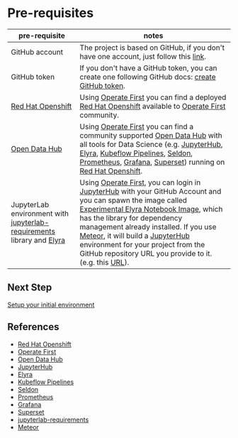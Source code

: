 # Pre-requisites

| pre-requisite | notes |
| ------------- | ------------------ |
| GitHub account | The project is based on GitHub, if you don't have one account, just follow this [link](https://docs.github.com/en/github/getting-started-with-github/signing-up-for-a-new-github-account). |
| GitHub token |  If you don't have a GitHub token, you can create one following GitHub docs: [create GitHub token](https://docs.github.com/en/github/authenticating-to-github/creating-a-personal-access-token). |
| [Red Hat Openshift][1] |  Using [Operate First][2] you can find a deployed [Red Hat Openshift][1] available to [Operate First][2] community. |
| [Open Data Hub][3] |  Using [Operate First][2] you can find a community supported [Open Data Hub][3] with all tools for Data Science (e.g. [JupyterHub][4], [Elyra][5], [Kubeflow Pipelines][6], [Seldon][7], [Prometheus][8], [Grafana][9], [Superset][10]) running on [Red Hat Openshift][1]. |
| JupyterLab environment with [jupyterlab-requirements][11] library and [Elyra][5] |  Using [Operate First][1], you can login in [JupyterHub][4] with your GitHub Account and you can spawn the image called [Experimental Elyra Notebook Image](https://github.com/operate-first/apps/blob/master/kfdefs/base/jupyterhub/notebook-images/experimental-elyra-notebook-imagestream.yaml), which has the library for dependency management already installed. If you use [Meteor][12], it will build a [JupyterHub][4] environment for your project from the GitHub repository URL you provide to it. (e.g. this [URL](https://github.com/pacospace/manage-dependencies-tutorial/)). |


## Next Step

[Setup your initial environment](./setup-initial-environment.md)


## References

* [Red Hat Openshift][1]
* [Operate First][2]
* [Open Data Hub][3]
* [JupyterHub][4]
* [Elyra][5]
* [Kubeflow Pipelines][6]
* [Seldon][7]
* [Prometheus][8]
* [Grafana][9]
* [Superset][10]
* [jupyterlab-requirements][11]
* [Meteor][12]

[1]: https://www.openshift.com/
[2]: https://www.operate-first.cloud/
[3]: https://opendatahub.io/
[4]: https://jupyter.org/hub
[5]: https://github.com/elyra-ai/elyra
[6]: https://www.kubeflow.org/docs/pipelines/overview/pipelines-overview/
[7]: https://www.seldon.io/
[8]: https://prometheus.io/
[9]: https://grafana.com/
[10]: https://superset.apache.org/
[11]: https://github.com/thoth-station/jupyterlab-requirements
[12]: https://github.com/AICoE/meteor
